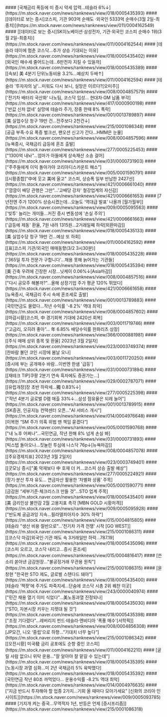 <head><meta charset="utf-8"><title>Vers : 20230303_0700 </title></head>
#### [국채금리 폭등에 미 증시 약세 압력…테슬라 6%↓](https://m.stock.naver.com/news/ranknews/view/018/0005435393)
#### [[데이터로 보는 증시]코스피, 기관 903억 순매도 ·외국인 5333억 순매수(3월 2일-최종치)](https://m.stock.naver.com/news/ranknews/view/011/0004162549)
#### [[데이터로 보는 증시]SK이노베이션·삼성전자, 기관·외국인 코스피 순매수 1위(3월 2일-최종치)](https://m.stock.naver.com/news/ranknews/view/011/0004162544)
#### [테슬라 데이에 멈춘 코스닥…추가 상승 기대되는 이유](https://m.stock.naver.com/news/ranknews/view/018/0005435402)
#### [외국인 매수세 줄어드는데…6만전자 지킬 수 있을까](https://m.stock.naver.com/news/ranknews/view/018/0005435389)
#### [[속보] 美 4분기 단위노동비용 3.2%…예상치 두배↑](https://m.stock.naver.com/news/ranknews/view/011/0004162594)
#### [테슬라 '투자자의 날'…미워도 다시 보니, 실망은 이르다?[오미주]](https://m.stock.naver.com/news/ranknews/view/008/0004857579)
#### ['전기차 배터리 국산화' 나노팀, 코스닥 입성… 현대차·GM 납품 부각](https://m.stock.naver.com/news/ranknews/view/417/0000900198)
#### ['반값 신차 없네' 실망에 테슬라 주가, 장중 한때 8% 폭락](https://m.stock.naver.com/news/ranknews/view/001/0013789897)
#### [美 실업수당 청구 19만 건…전주보다 2천건↓](https://m.stock.naver.com/news/ranknews/view/215/0001086348)
#### [공급 부족·수요 폭증 벌크선, 팬오션 신고가 간다…HMM은 눈물](https://m.stock.naver.com/news/ranknews/view/008/0004857596)
#### [뉴욕증시, 국채금리 급등에 혼조 출발](https://m.stock.naver.com/news/ranknews/view/277/0005225453)
#### ["1300억 내놔"…엄마가 아들에게 상속재산 소송 걸어](https://m.stock.naver.com/news/ranknews/view/031/0000731903)
#### [“주주들에게 이익 돌아가야 코리아디스카운트 해소”](https://m.stock.naver.com/news/ranknews/view/005/0001590791)
#### [[시황종합]"中에 웃고 美에 울고" 코스피, 상승폭 일부 반납한 2427선](https://m.stock.naver.com/news/ranknews/view/421/0006661040)
#### ["깜깜이 배당 관행은 그만"…'고배당 강자' 철강업계의 자신감](https://m.stock.naver.com/news/ranknews/view/421/0006661653)
#### [7년전엔 주가 1200% 상승시켰는데...오늘도 ‘역대급 발표’ 나올까 [월가월부]](https://m.stock.naver.com/news/ranknews/view/009/0005095563)
#### ['빚투' 늘리는 개미들…커진 증시 변동성에 '손실 주의'](https://m.stock.naver.com/news/ranknews/view/421/0006661663)
#### ['급등에 제동' 환율, 7원 내려 1315원…2거래일째 하락[외환마감]](https://m.stock.naver.com/news/ranknews/view/018/0005435133)
#### [美 실업수당 청구 19만 건…예상 또 하회](https://m.stock.naver.com/news/ranknews/view/011/0004162592)
#### [[표]코스피 기관/외국인 매매동향(3/2 3시30분)](https://m.stock.naver.com/news/ranknews/view/018/0005435228)
#### ['365일 투자 전문가 구합니다'…채용 못해 늙어가는 기관들](https://m.stock.naver.com/news/ranknews/view/018/0005435394)
#### [美 긴축 우려에 긴장한 시장…닛케이 0.06%↓[Asia마감]](https://m.stock.naver.com/news/ranknews/view/008/0004857516)
#### ["다시 공모주 해볼까?"…올해 상장기업 주가 평균 120% 뛰었다](https://m.stock.naver.com/news/ranknews/view/421/0006661658)
#### [뉴욕증시, 국채금리 주시 속에 혼조세로 출발](https://m.stock.naver.com/news/ranknews/view/001/0013789883)
#### [국민연금도 물렸다…작년 수익률 '-8.2%' 역대 최악](https://m.stock.naver.com/news/ranknews/view/008/0004857602)
#### [[마감시황]코스피, 中 경기회복 기대에 2420선 회복](https://m.stock.naver.com/news/ranknews/view/003/0011719746)
#### [“고금리, 오히려 좋아”… 年 6.85% 배당수익률 한화리츠 상장](https://m.stock.naver.com/news/ranknews/view/366/0000881981)
#### [[주식 매매 상위 종목 및 환율] 2023년 3월 2일자](https://m.stock.naver.com/news/ranknews/view/023/0003749374)
#### [찬바람 불던 코인 시장에 봄날 오나](https://m.stock.naver.com/news/ranknews/view/003/0011720250)
#### [증시에 부는 공개매수 바람…이번엔 한샘 '급등'](https://m.stock.naver.com/news/ranknews/view/031/0000731894)
#### [[재테크 TIP]쿠팡 2분기 연속 흑자에도 증권가는…](https://m.stock.naver.com/news/ranknews/view/029/0002787071)
#### [[유럽개장]장 초반 하락세…獨 0.83%↓](https://m.stock.naver.com/news/ranknews/view/277/0005225398)
#### ["작년 4분기 글로벌 D램 매출 33%↓…삼성 점유율은 되레 늘어"](https://m.stock.naver.com/news/ranknews/view/001/0013789915)
#### [SK증권, 인공지능 컨택센터 오픈..."AI 서비스 개시"](https://m.stock.naver.com/news/ranknews/view/014/0004976648)
#### [이복현 “SM 주가 의혹 위법 땐 책임 묻겠다”](https://m.stock.naver.com/news/ranknews/view/005/0001590768)
#### ["내 노후 어쩌나"…국민연금, 작년 한해 8% 넘게 손실 봐](https://m.stock.naver.com/news/ranknews/view/031/0000731893)
#### [빅스텝 돌아오나…짓눌린 투심에 나스닥 76p↓[뉴욕마감]](https://m.stock.naver.com/news/ranknews/view/008/0004857078)
#### [[주요경제지표] 2023년 3월 2일자](https://m.stock.naver.com/news/ranknews/view/023/0003749401)
#### [[굿모닝 증시]"美 악재보다 中 호재 더 커…코스피 상승 출발 예상"](https://m.stock.naver.com/news/ranknews/view/277/0005224921)
#### [장기·분산 투자 유도… 연금자산 활용한 ‘차별화 상품’ 주목](https://m.stock.naver.com/news/ranknews/view/005/0001590771)
#### [금감원 “세부기준·체크리스크 만들 것”…STO 업계 주목](https://m.stock.naver.com/news/ranknews/view/018/0005435401)
#### [美 금리인상 불안감 2월 고용지표 촉각 [MBN GOLD 시황저격]](https://m.stock.naver.com/news/ranknews/view/009/0005095928)
#### ["반도체 공급과잉 지속…필라델피아지수 30% 하락"](https://m.stock.naver.com/news/ranknews/view/015/0004815805)
#### [테슬라 "생산 비용 절반으로"…'전기차 가격 전쟁' 시작 [GO WEST]](https://m.stock.naver.com/news/ranknews/view/215/0001086311)
#### [[코스닥 마감]외국인·기관 매도 속 3거래일만 하락…787.19](https://m.stock.naver.com/news/ranknews/view/018/0005435096)
#### [코스피 오르고, 코스닥 내리고…증시 혼조세](https://m.stock.naver.com/news/ranknews/view/015/0004816417)
#### [쓴소리 쏟아낸 금감원장…"불공정거래 무관용 원칙"](https://m.stock.naver.com/news/ranknews/view/215/0001086315)
#### [윤창현 "한국판 STO 제도, 글로벌 스탠다드 돼야"](https://m.stock.naver.com/news/ranknews/view/018/0005435400)
#### [테슬라 ‘잭팟’에 주가도 파죽지세…단숨에 코스닥 시총 2위 꿰찬 이곳](https://m.stock.naver.com/news/ranknews/view/243/0000040974)
#### ["민간 채용 열기 이미 식었다"…美노동과열 진정되나](https://m.stock.naver.com/news/ranknews/view/018/0005435030)
#### [“STO, 자본시장 키우는 지렛대 될 것”](https://m.stock.naver.com/news/ranknews/view/018/0005435398)
#### ["조정 기다렸다"…레버리지 펀드·테슬라·엔비디아 '폭풍 매수'[서학픽]](https://m.stock.naver.com/news/ranknews/view/008/0004856308)
#### [JP모간, 니오 ‘중립’으로 하향…”기대치 너무 높다”](https://m.stock.naver.com/news/ranknews/view/215/0001086342)
#### [[오전시황] 미국發 금리 공포에도 순항 중인 코스피](https://m.stock.naver.com/news/ranknews/view/011/0004162210)
#### [굴릴 사람 없으니 위탁 운용…"잘 알아야 잘 맡길 수 있는데"](https://m.stock.naver.com/news/ranknews/view/018/0005435395)
#### [노동시장 과열 심화…미 2년 국채금리 5% 육박했다](https://m.stock.naver.com/news/ranknews/view/018/0005435392)
#### [국민연금 작년 80조 까먹었다… 운용수익률 -8.2% 역대 최악](https://m.stock.naver.com/news/ranknews/view/014/0004976635)
#### [“지금 반드시 투자해야 할 업종 2가지…기회 올 때마다 모아가세요” [신화의 코리아 인사이트]](https://m.stock.naver.com/news/ranknews/view/009/0005093785)
#### [기지개 켜는 중국…무역적자 1년, 반등은 언제 [증시프리즘]](https://m.stock.naver.com/news/ranknews/view/215/0001086318)
